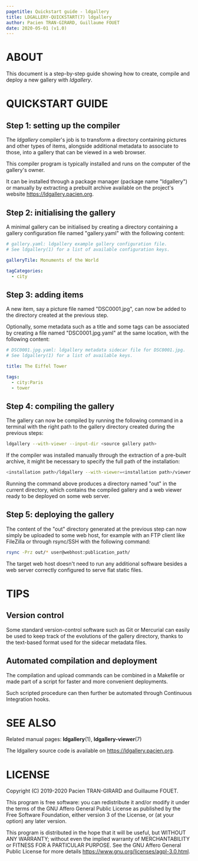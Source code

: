 ```yaml
---
pagetitle: Quickstart guide - ldgallery
title: LDGALLERY-QUICKSTART(7) ldgallery
author: Pacien TRAN-GIRARD, Guillaume FOUET
date: 2020-05-01 (v1.0)
---
```


# ABOUT

This document is a step-by-step guide showing how to create, compile and deploy a new gallery with _ldgallery_.


# QUICKSTART GUIDE

## Step 1: setting up the compiler

The _ldgallery_ compiler's job is to transform a directory containing pictures and other types of items, alongside additional metadata to associate to those, into a gallery that can be viewed in a web browser.

This compiler program is typically installed and runs on the computer of the gallery's owner.

It can be installed through a package manager (package name "ldgallery") or manually by extracting a prebuilt archive available on the project's website <https://ldgallery.pacien.org>.

## Step 2: initialising the gallery

A minimal gallery can be initialised by creating a directory containing a gallery configuration file named "gallery.yaml" with the following content:

```yaml
# gallery.yaml: ldgallery example gallery configuration file.
# See ldgallery(1) for a list of available configuration keys.

galleryTile: Monuments of the World

tagCategories:
  - city
```

## Step 3: adding items

A new item, say a picture file named "DSC0001.jpg", can now be added to the directory created at the previous step.

Optionally, some metadata such as a title and some tags can be associated by creating a file named "DSC0001.jpg.yaml" at the same location, with the following content:

```yaml
# DSC0001.jpg.yaml: ldgallery metadata sidecar file for DSC0001.jpg.
# See ldgallery(1) for a list of available keys.

title: The Eiffel Tower

tags:
  - city:Paris
  - tower
```

## Step 4: compiling the gallery

The gallery can now be compiled by running the following command in a terminal with the right path to the gallery directory created during the previous steps:

```sh
ldgallery --with-viewer --input-dir <source gallery path>
```

If the compiler was installed manually through the extraction of a pre-built archive, it might be necessary to specify the full path of the installation:

```sh
<installation path>/ldgallery --with-viewer=<installation path>/viewer --input-dir <source gallery path>
```

Running the command above produces a directory named "out" in the current directory, which contains the compiled gallery and a web viewer ready to be deployed on some web server.

## Step 5: deploying the gallery

The content of the "out" directory generated at the previous step can now simply be uploaded to some web host, for example with an FTP client like FileZilla or through rsync/SSH with the following command:

```sh
rsync -Prz out/* user@webhost:publication_path/
```

The target web host doesn't need to run any additional software besides a web server correctly configured to serve flat static files.


# TIPS

## Version control

Some standard version-control software such as Git or Mercurial can easily be used to keep track of the evolutions of the gallery directory, thanks to the text-based format used for the sidecar metadata files.

## Automated compilation and deployment

The compilation and upload commands can be combined in a Makefile or made part of a script for faster and more convenient deployments.

Such scripted procedure can then further be automated through Continuous Integration hooks.


# SEE ALSO

Related manual pages: __ldgallery__(1), __ldgallery-viewer__(7)

The ldgallery source code is available on <https://ldgallery.pacien.org>.


# LICENSE

Copyright (C) 2019-2020  Pacien TRAN-GIRARD and Guillaume FOUET.

This program is free software: you can redistribute it and/or modify it under the terms of the GNU Affero General Public License as published by the Free Software Foundation, either version 3 of the License, or (at your option) any later version.

This program is distributed in the hope that it will be useful, but WITHOUT ANY WARRANTY; without even the implied warranty of MERCHANTABILITY or FITNESS FOR A PARTICULAR PURPOSE.
See the GNU Affero General Public License for more details <https://www.gnu.org/licenses/agpl-3.0.html>.
